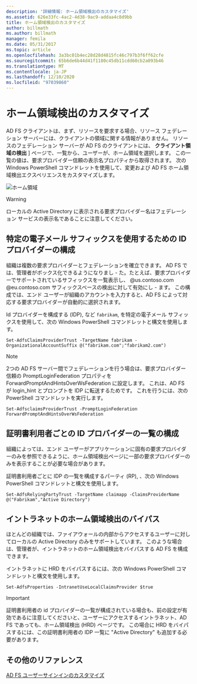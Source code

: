 ```yaml
---
description: '詳細情報: ホーム領域検出のカスタマイズ'
ms.assetid: 626e33fc-4ac2-4d38-9ac9-addaa4c8d9bb
title: ホーム領域検出のカスタマイズ
author: billmath
ms.author: billmath
manager: femila
ms.date: 05/31/2017
ms.topic: article
ms.openlocfilehash: 3a3bc01b4ec28d28d4815fc46c797b3f6ff62cfe
ms.sourcegitcommit: 65b6de6b44d41f1180c45db11cdd60cb2a093b46
ms.translationtype: MT
ms.contentlocale: ja-JP
ms.lasthandoff: 12/10/2020
ms.locfileid: "97039860"
---
```

# <a name="home-realm-discovery-customization"></a>ホーム領域検出のカスタマイズ


AD FS クライアントは、まず、リソースを要求する場合、リソース フェデレーション サーバーには、クライアントの領域に関する情報がありません。 リソースのフェデレーション サーバーが AD FS のクライアントには、 **クライアント領域の検出** ] ページで、一覧から、ユーザーが、ホーム領域を選択します。 この一覧の値は、要求プロバイダー信頼の表示名プロパティから取得されます。 次の Windows PowerShell コマンドレットを使用して、変更および AD FS ホーム領域検出エクスペリエンスをカスタマイズします。

![ホーム領域](media/AD-FS-user-sign-in-customization/ADFS_Blue_Custom4.png)

> [!WARNING]
> ローカルの Active Directory に表示される要求プロバイダー名はフェデレーション サービスの表示名であることに注意してください。




## <a name="configure-identity-provider-to-use-certain-email-suffixes"></a>特定の電子メール サフィックスを使用するための ID プロバイダーの構成
組織は複数の要求プロバイダーとフェデレーションを確立できます。 AD FS では、管理者がボックス化できるようになりまし \- た。たとえば、要求プロバイダーでサポートされているサフィックスを一覧表示し、 @us.contoso.com @eu.contoso.com サフィックスベースの検出に対して有効にし \- ます。 この構成では、エンド ユーザーが組織のアカウントを入力すると、AD FS によって対応する要求プロバイダーが自動的に選択されます。

Id プロバイダーを構成する \(IDP\), など `fabrikam`, を特定の電子メール サフィックスを使用して、次の Windows PowerShell コマンドレットと構文を使用します。


`Set-AdfsClaimsProviderTrust -TargetName fabrikam -OrganizationalAccountSuffix @("fabrikam.com";"fabrikam2.com") `

>[!NOTE]
> 2つの AD FS サーバー間でフェデレーションを行う場合は、要求プロバイダー信頼の PromptLoginFederation プロパティを ForwardPromptAndHintsOverWsFederation に設定します。  これは、AD FS が login_hint とプロンプトを IDP に転送するためです。  これを行うには、次の PowerShell コマンドレットを実行します。
>
>`Set-AdfsclaimsProviderTrust -PromptLoginFederation ForwardPromptAndHintsOverWsFederation`

## <a name="configure-an-identity-provider-list-per-relying-party"></a>証明書利用者ごとの ID プロバイダーの一覧の構成
組織によっては、エンド ユーザーがアプリケーションに固有の要求プロバイダーのみを参照できるように、ホーム領域検出ページに一部の要求プロバイダーのみを表示することが必要な場合があります。

証明書利用者ごとに IDP の一覧を構成するパーティ \(RP\), 、次の Windows PowerShell コマンドレットと構文を使用します。


`Set-AdfsRelyingPartyTrust -TargetName claimapp -ClaimsProviderName @("Fabrikam","Active Directory") `


## <a name="bypass-home-realm-discovery-for-the-intranet"></a>イントラネットのホーム領域検出のバイパス
ほとんどの組織では、ファイアウォールの内部からアクセスするユーザーに対してローカルの Active Directory のみをサポートしています。 このような場合は、管理者が、イントラネットのホーム領域検出をバイパスする AD FS を構成できます。

イントラネットに HRD をバイパスするには、次の Windows PowerShell コマンドレットと構文を使用します。


`Set-AdfsProperties -IntranetUseLocalClaimsProvider $true `


> [!IMPORTANT]
> 証明書利用者の id プロバイダーの一覧が構成されている場合も、前の設定が有効であるに注意してくださいと、ユーザーにアクセスするイントラネット、AD FS であっても、ホーム領域検出 \(HRD\) ページです。 この場合に HRD をバイパスするには、この証明書利用者の IDP 一覧に "Active Directory" も追加する必要があります。

## <a name="additional-references"></a>その他のリファレンス
[AD FS ユーザーサインインのカスタマイズ](AD-FS-user-sign-in-customization.md)
